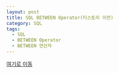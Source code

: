 ```yaml
---
layout: post
title: SQL BETWEEN Operator(티스토리 이전)
category: SQL
tags:
  - SQL
  - BETWEEN Operator
  - BETWEEN 연산자
---
```




[여기로 이동](https://lifetutorial.tistory.com/18)



<!--

[w3schools.com](www.w3schools.com/sql) 을 참조하여 해석해본 자료입니다.

기본적으로 실행문의 결과값은 사이트에 직접가서 실행해보고 결과를 확인하는것이 좋습니다.

결과값이 너무 큰 경우 일부만 발췌하거나 기록하지 않았습니다.





### The SQL BETWEEN Operator

---



BETWEEN 연산자는 주어진 범위 내의 값을 선택합니다. 값은 숫자, 텍스트 또는 날짜 일 수 있습니다.

BETWEEN 연산자는 다음을 포함합니다: 시작과 끝 값이 포함됩니다.



#### BETWEEN Syntax

```sql
SELECT column_name(s)
FROM table_name
WHERE column_name BETWEEN value1 AND value2;
```



### Demo Database

---

다음은 Northwind 샘플 데이터베이스의 "Products" 테이블에서 선택한 것입니다:



| ProductID | ProductName                  | SupplierID | CategoryID | Unit                | Price |
| --------- | ---------------------------- | ---------- | ---------- | ------------------- | ----- |
| 1         | Chais                        | 1          | 1          | 10 boxes x 20 bags  | 18    |
| 2         | Chang                        | 1          | 1          | 24 - 12 oz bottles  | 19    |
| 3         | Aniseed Syrup                | 1          | 2          | 12 - 550 ml bottles | 10    |
| 4         | Chef Anton's Cajun Seasoning | 1          | 2          | 48 - 6 oz jars      | 22    |
| 5         | Chef Anton's Gumbo Mix       | 1          | 2          | 36 boxes            | 21.35 |



### BETWEEN Example

---



다음 SQL 문은 가격이 10과 20 사이인 모든 제품을 선택합니다.:



### Example

```sql
SELECT * FROM Products
WHERE Price BETWEEN 10 AND 20;
```

> [w3schools.com](www.w3schools.com/sql)에서 직접 실행해볼것



### Result:(일부만 발췌)

Number of Records: 29

| ProductID | ProductName             | SupplierID | CategoryID | Unit                | Price |
| --------- | ----------------------- | ---------- | ---------- | ------------------- | ----- |
| 1         | Chais                   | 1          | 1          | 10 boxes x 20 bags  | 18    |
| 2         | Chang                   | 1          | 1          | 24 - 12 oz bottles  | 19    |
| 3         | Aniseed Syrup           | 1          | 2          | 12 - 550 ml bottles | 10    |
| 15        | Genen Shouyu            | 6          | 2          | 24 - 250 ml bottles | 15.5  |
| 16        | Pavlova                 | 7          | 3          | 32 - 500 g boxes    | 17.45 |
| 21        | Sir Rodney's Scones     | 8          | 3          | 24 pkgs. x 4 pieces | 10    |
| 25        | NuNuCa Nuß-Nougat-Creme | 11         | 3          | 20 - 450 g glasses  | 14    |
| 31        | Gorgonzola Telino       | 14         | 4          | 12 - 100 g pkgs     | 12.5  |
| 34        | Sasquatch Ale           | 16         | 1          | 24 - 12 oz bottles  | 14    |
| 35        | Steeleye Stout          | 16         | 1          | 24 - 12 oz bottles  | 18    |
| 36        | Inlagd Sill             | 17         | 8          | 24 - 250 g jars     | 19    |

**총 29개의 Record가 있음**



### NOT BETWEEN Example

---



앞의 예제 범위를 벗어난 제품을 표시하려면 NOT BETWEEN을 사용합니다:



### Example

```sql
SELECT * FROM Products
WHERE Price NOT BETWEEN 10 AND 20;
```

> [w3schools.com](www.w3schools.com/sql)에서 직접 실행해볼것



### Result:(일부만 발췌)

Number of Records: 48

| ProductID | ProductName                     | SupplierID | CategoryID | Unit             | Price |
| --------- | ------------------------------- | ---------- | ---------- | ---------------- | ----- |
| 4         | Chef Anton's Cajun Seasoning    | 2          | 2          | 48 - 6 oz jars   | 22    |
| 5         | Chef Anton's Gumbo Mix          | 2          | 2          | 36 boxes         | 21.35 |
| 6         | Grandma's Boysenberry Spread    | 3          | 2          | 12 - 8 oz jars   | 25    |
| 7         | Uncle Bob's Organic Dried Pears | 3          | 7          | 12 - 1 lb pkgs.  | 30    |
| 8         | Northwoods Cranberry Sauce      | 3          | 2          | 12 - 12 oz jars  | 40    |
| 9         | Mishi Kobe Niku                 | 4          | 6          | 18 - 500 g pkgs. | 97    |
| 10        | Ikura                           | 4          | 8          | 12 - 200 ml jars | 31    |
| 11        | Queso Cabrales                  | 5          | 4          | 1 kg pkg.        | 21    |
| 12        | Queso Manchego La Pastora       | 5          | 4          | 10 - 500 g pkgs. | 38    |
| 13        | Konbu                           | 6          | 8          | 2 kg box         | 6     |
| 14        | Tofu                            | 6          | 7          | 40 - 100 g pkgs. | 23.25 |

**총 48개의 Record가 있음**



### BETWEEN with IN Example

---



다음 SQL 문은 가격이 10과 20 사이 인 모든 제품을 선택합니다. 그중에; CategoryID가 1,2 또는 3 인 제품은 표시하지 않습니다.

 

### Example

```sql
SELECT * FROM Products
WHERE (Price BETWEEN 10 AND 20)
AND NOT CategoryID IN (1,2,3);
```

> [w3schools.com](www.w3schools.com/sql)에서 직접 실행해볼것



### Result:

Number of Records: 9

| ProductID | ProductName                   | SupplierID | CategoryID | Unit              | Price |
| --------- | ----------------------------- | ---------- | ---------- | ----------------- | ----- |
| 31        | Gorgonzola Telino             | 14         | 4          | 12 - 100 g pkgs   | 12.5  |
| 36        | Inlagd Sill                   | 17         | 8          | 24 - 250 g jars   | 19    |
| 40        | Boston Crab Meat              | 19         | 8          | 24 - 4 oz tins    | 18.4  |
| 42        | Singaporean Hokkien Fried Mee | 20         | 5          | 32 - 1 kg pkgs.   | 14    |
| 46        | Spegesild                     | 21         | 8          | 4 - 450 g glasses | 12    |
| 57        | Ravioli Angelo                | 26         | 5          | 24 - 250 g pkgs.  | 19.5  |
| 58        | Escargots de Bourgogne        | 27         | 8          | 24 pieces         | 13.25 |
| 73        | Röd Kaviar                    | 17         | 8          | 24 - 150 g jars   | 15    |
| 74        | Longlife Tofu                 | 4          | 7          | 5 kg pkg.         | 10    |



### BETWEEN Text Values Example

---



아래 SQL 문은 'Carnarvon Tigers'와 'Mozzarella di Giovanni'사이에 ProductName이 있는 모든 제품을 선택합니다.



### Example

```sql
SELECT * FROM Products
WHERE ProductName BETWEEN 'Carnarvon Tigers' AND 'Mozzarella di Giovanni'
ORDER BY ProductName;
```

> [w3schools.com](www.w3schools.com/sql)에서 직접 실행해볼것



### Result:(일부만 발췌)

Number of Records: 37

| ProductID | ProductName                  | SupplierID | CategoryID | Unit               | Price |
| --------- | ---------------------------- | ---------- | ---------- | ------------------ | ----- |
| 18        | Carnarvon Tigers             | 7          | 8          | 16 kg pkg.         | 62.5  |
| 1         | Chais                        | 1          | 1          | 10 boxes x 20 bags | 18    |
| 2         | Chang                        | 1          | 1          | 24 - 12 oz bottles | 19    |
| 39        | Chartreuse verte             | 18         | 1          | 750 cc per bottle  | 18    |
| 4         | Chef Anton's Cajun Seasoning | 2          | 2          | 48 - 6 oz jars     | 22    |
| 5         | Chef Anton's Gumbo Mix       | 2          | 2          | 36 boxes           | 21.35 |
| 48        | Chocolade                    | 22         | 3          | 10 pkgs.           | 12.75 |
| 38        | Côte de Blaye                | 18         | 1          | 12 - 75 cl bottles | 263.5 |
| 58        | Escargots de Bourgogne       | 27         | 8          | 24 pieces          | 13.25 |
| 52        | Filo Mix                     | 24         | 5          | 16 - 2 kg boxes    | 7     |

**총 37개의 Record가 있음**



### NOT BETWEEN Text Values Example

---



아래 SQL 문은 'Carnarvon Tigers' 및 'Mozzarella di Giovanni'사이에 ProductName이 없는 모든 제품을 선택합니다.



### Example

```sql
SELECT * FROM Products
WHERE ProductName NOT BETWEEN 'Carnarvon Tigers' AND 'Mozzarella di Giovanni'
ORDER BY ProductName;
```

> [w3schools.com](www.w3schools.com/sql)에서 직접 실행해볼것



### Result:(일부만 발췌)

Number of Records: 40

| ProductID | ProductName                     | SupplierID | CategoryID | Unit                | Price |
| --------- | ------------------------------- | ---------- | ---------- | ------------------- | ----- |
| 17        | Alice Mutton                    | 7          | 6          | 20 - 1 kg tins      | 39    |
| 3         | Aniseed Syrup                   | 1          | 2          | 12 - 550 ml bottles | 10    |
| 40        | Boston Crab Meat                | 19         | 8          | 24 - 4 oz tins      | 18.4  |
| 60        | Camembert Pierrot               | 28         | 4          | 15 - 300 g rounds   | 34    |
| 30        | Nord-Ost Matjeshering           | 13         | 8          | 10 - 200 g glasses  | 25.89 |
| 8         | Northwoods Cranberry Sauce      | 3          | 2          | 12 - 12 oz jars     | 40    |
| 25        | NuNuCa Nuß-Nougat-Creme         | 11         | 3          | 20 - 450 g glasses  | 14    |
| 77        | Original Frankfurter grüne Soße | 12         | 2          | 12 boxes            | 13    |
| 70        | Outback Lager                   | 7          | 1          | 24 - 355 ml bottles | 15    |
| 16        | Pavlova                         | 7          | 3          | 32 - 500 g boxes    | 17.45 |
| 53        | Perth Pasties                   | 24         | 6          | 48 pieces           | 32.8  |

**총 40개의 Record가 있음**



### Sample Table

---

아래는 Northwind 샘플 데이터베이스의 "Orders"테이블에서 선택한 것입니다:

| OrderID | CustomerID | EmployeeID | OrderDate | ShipperID |
| ------- | ---------- | ---------- | --------- | --------- |
| 10248   | 90         | 5          | 7/4/1996  | 3         |
| 10249   | 81         | 6          | 7/5/1996  | 1         |
| 10250   | 34         | 4          | 7/8/1996  | 2         |
| 10251   | 84         | 3          | 7/9/1996  | 1         |
| 10252   | 76         | 4          | 7/10/1996 | 2         |



### BETWEEN Dates Example

---

다음 SQL 문은 OrderDate가  '04 -July-1996 '및 '09-July-1996' 사이에 있는 모든 주문을 선택합니다.



### Example

```sql
SELECT * FROM Orders
WHERE OrderDate BETWEEN #07/04/1996# AND #07/09/1996#;
```

> [w3schools.com](www.w3schools.com/sql)에서 직접 실행해볼것



### Result:

Number of Records: 5

| OrderID | CustomerID | EmployeeID | OrderDate | ShipperID |
| ------- | ---------- | ---------- | --------- | --------- |
| 10248   | 90         | 5          | 7/4/1996  | 3         |
| 10249   | 81         | 6          | 7/5/1996  | 1         |
| 10250   | 34         | 4          | 7/8/1996  | 2         |
| 10251   | 84         | 3          | 7/8/1996  | 1         |
| 10252   | 76         | 4          | 7/9/1996  | 2         |

-->